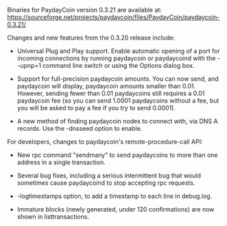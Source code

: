 Binaries for PaydayCoin version 0.3.21 are available at:
  https://sourceforge.net/projects/paydaycoin/files/PaydayCoin/paydaycoin-0.3.21/

Changes and new features from the 0.3.20 release include:

* Universal Plug and Play support.  Enable automatic opening of a port for incoming connections by running paydaycoin or paydaycoind with the - -upnp=1 command line switch or using the Options dialog box.

* Support for full-precision paydaycoin amounts.  You can now send, and paydaycoin will display, paydaycoin amounts smaller than 0.01.  However, sending fewer than 0.01 paydaycoins still requires a 0.01 paydaycoin fee (so you can send 1.0001 paydaycoins without a fee, but you will be asked to pay a fee if you try to send 0.0001).

* A new method of finding paydaycoin nodes to connect with, via DNS A records. Use the -dnsseed option to enable.

For developers, changes to paydaycoin's remote-procedure-call API:

* New rpc command "sendmany" to send paydaycoins to more than one address in a single transaction.

* Several bug fixes, including a serious intermittent bug that would sometimes cause paydaycoind to stop accepting rpc requests. 

* -logtimestamps option, to add a timestamp to each line in debug.log.

* Immature blocks (newly generated, under 120 confirmations) are now shown in listtransactions.
